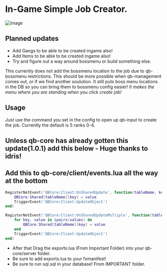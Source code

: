# In-Game Simple Job Creator. 
![image](https://user-images.githubusercontent.com/69439573/153830246-d9d29801-3d0d-4f63-8806-b899901057a6.png)

## Planned updates
- Add Gangs to be able to be created ingame also!
- Add Items to be able to be created ingame also!
- Try and figure out a way around bossmenu or build something else.

This currently does not add the bossmenu location to the job due to qb-bossmenu restrictions. This should be more possible when qb-management comes out, or if we find another soulution. 
It still puts boss menu locations in the DB so you can bring them to bossmenu config easier! 
*It makes the menu where you are standing when you click create job!*
## Usage 
Just use the command you set in the config to open up qb-input to create the job. 
Currently the default is 5 ranks 0-4. 


## Unless qb-core has already gotten this update(1.0.1) add this below  - Huge thanks to idris! 
## Add this to qb-core/client/events.lua all the way at the bottom
```lua
RegisterNetEvent('QBCore:Client:OnSharedUpdate', function(tableName, key, value)
    QBCore.Shared[tableName][key] = value
    TriggerEvent('QBCore:Client:UpdateObject')
end)

RegisterNetEvent('QBCore:Client:OnSharedUpdateMultiple', function(tableName, values)
    for key, value in ipairs(values) do
        QBCore.Shared[tableName][key] = value
    end
    TriggerEvent('QBCore:Client:UpdateObject')
end)
```
- After that Drag the exports.lua (From Important Folder) into your qb-core/server folder.
- Be sure to add exports.lua to your fxmanifest!
- Be sure to run sql.sql in your database! From IMPORTANT folder. 
